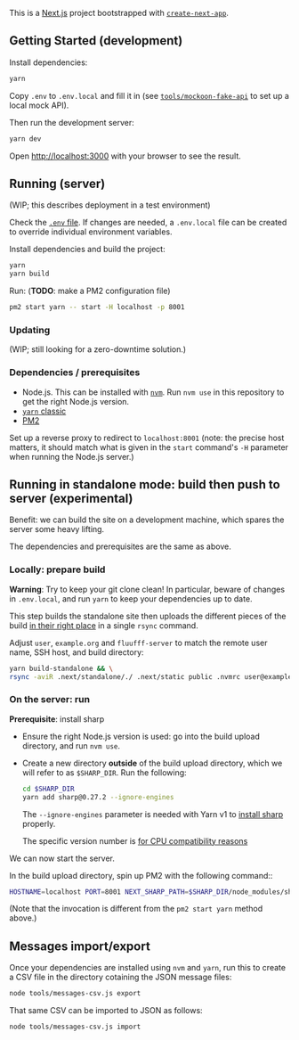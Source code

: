 This is a [Next.js](https://nextjs.org/) project bootstrapped with [`create-next-app`](https://github.com/vercel/next.js/tree/canary/packages/create-next-app).

## Getting Started (development)

Install dependencies:

```bash
yarn
```

Copy `.env` to `.env.local` and fill it in (see [`tools/mockoon-fake-api`](tools/mockoon-fake-api/) to set up a local mock API).

Then run the development server:

```bash
yarn dev
```

Open [http://localhost:3000](http://localhost:3000) with your browser to see the result.

## Running (server)

(WIP; this describes deployment in a test environment)

Check the [`.env`
file](https://nextjs.org/docs/app/building-your-application/configuring/environment-variables).
If changes are needed, a `.env.local` file can be created to override individual
environment variables.

Install dependencies and build the project:

```sh
yarn
yarn build
```

Run: (**TODO**: make a PM2 configuration file)

```sh
pm2 start yarn -- start -H localhost -p 8001
```

### Updating

(WIP; still looking for a zero-downtime solution.)

### Dependencies / prerequisites

- Node.js. This can be installed with [`nvm`](https://github.com/nvm-sh/nvm).
  Run `nvm use` in this repository to get the right Node.js version.
- [`yarn` classic](https://classic.yarnpkg.com/)
- [PM2](https://pm2.keymetrics.io/)

Set up a reverse proxy to redirect to `localhost:8001` (note: the precise host
matters, it should match what is given in the `start` command's `-H` parameter
when running the Node.js server.)

## Running in standalone mode: build then push to server (experimental)

Benefit: we can build the site on a development machine, which spares the server
some heavy lifting.

The dependencies and prerequisites are the same as above.

### Locally: prepare build

**Warning**: Try to keep your git clone clean! In particular, beware of changes in
`.env.local`, and run `yarn` to keep your dependencies up to date.

This step builds the standalone site then uploads the different pieces of the
build [in their right
place](https://nextjs.org/docs/app/api-reference/next-config-js/output) in a
single `rsync` command.

Adjust `user`, `example.org` and `fluufff-server` to match the remote user name,
SSH host, and build directory:

```sh
yarn build-standalone && \
rsync -aviR .next/standalone/./ .next/static public .nvmrc user@example.org:fluufff-server
```

### On the server: run

**Prerequisite**: install sharp

- Ensure the right Node.js version is used: go into the build upload directory,
  and run `nvm use`.
- Create a new directory **outside** of the build upload directory, which we
  will refer to as `$SHARP_DIR`. Run the following:

  ```sh
  cd $SHARP_DIR
  yarn add sharp@0.27.2 --ignore-engines
  ```

  The `--ignore-engines` parameter is needed with Yarn v1 to [install
  sharp](https://sharp.pixelplumbing.com/install) properly.

  The specific version number is [for CPU compatibility
  reasons](https://github.com/vercel/next.js/issues/23518#issuecomment-901404801)

We can now start the server.

In the build upload directory, spin up PM2 with the following command::

```sh
HOSTNAME=localhost PORT=8001 NEXT_SHARP_PATH=$SHARP_DIR/node_modules/sharp pm2 start server.sh
```

(Note that the invocation is different from the `pm2 start yarn` method above.)

## Messages import/export

Once your dependencies are installed using `nvm` and `yarn`, run this to create
a CSV file in the directory cotaining the JSON message files:

```sh
node tools/messages-csv.js export
```

That same CSV can be imported to JSON as follows:

```sh
node tools/messages-csv.js import
```
